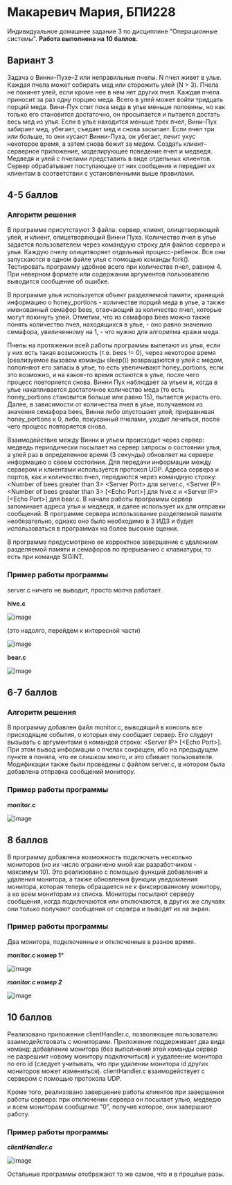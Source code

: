 # Макаревич Мария, БПИ228
Индивидуальное домашнее задание 3 по дисциплине "Операционные системы". **Работа выполнена на 10 баллов.**
## Вариант 3
Задача о Винни-Пухе–2 или неправильные пчелы. N пчел живет в улье. Каждая пчела может собирать мед или сторожить улей (N > 3). Пчела не покинет улей, если кроме нее в нем нет других пчел. Каждая пчела приносит за раз одну порцию меда. Всего в улей может войти тридцать порций меда. Вини-Пух спит пока меда в улье меньше половины, но как только его становится достаточно, он просыпается и пытается достать весь мед из улья. Если в улье находится меньше трех пчел, Вини-Пух забирает мед, убегает, съедает мед и снова засыпает. Если пчел три или больше, то они кусают Винни-Пуха, он убегает, лечит укус некоторое время, а затем снова бежит за медом.
Создать клиент–серверное приложение, моделирующее поведение пчел и медведя. Медведя и улей с пчелами представить в виде отдельных клиентов. Сервер обрабатывает поступающие от них сообщения и передает их клиентам в соответствии с установленными выше правилами.
## 4-5 баллов
### Алгоритм решения
В программе присутствуют 3 файла: сервер, клиент, олицетворяющий улей, и клиент, олицетворяющий Винни Пуха. Количество пчел в улье задается пользователем через командуую строку для файлов сервера и улья. Каждую пчелу олицетворяет отдельный процесс-ребенок. Все они запускаются в одном файле улья с помощью команды fork(). Тестировать программу удобнее всего при количестве пчел, равном 4. При неверном формате или содержании аргументов пользователю выводится сообщение об ошибке.

В программе улья используется объект разделяемой памяти, хранящий информацию о honey_portions - количестве порций меда в улье, а также именованный семафор bees, отвечающий за количество пчел, которые могут покинуть улей. Отметим, что из семафора bees можно также понять количество пчел, находящихся в улье, - оно равно значению семафора, увеличенному на 1, - что нужно для алгоритма кражи меда.

Пчелы на протяжении всей работы программы вылетают из улья, если у них есть такая возможность (т.е. bees != 0), через некоторое время (реализуемое вызовом команды sleep()) возвращаются в улей с медом, пополняют его запасы в улье, то есть увеличивают honey_portions, если это возможно, и на какое-то время остаются в улье, после чего процесс повторяется снова. Винни Пух наблюдает за ульем и, когда в улье накапливается достаточное количество меда (то есть honey_portions становится больше или равно 15), пытается украсть его. Далее, в зависимости от количества пчел в улье, получаемом из значения семафора bees, Винни либо опустошает улей, приравнивая honey_portions к 0, либо, покусанный пчелами, уходит лечиться, после чего процесс повторяется снова.

Взаимодействие между Винни и ульем происходит через сервер: медведь периодически посылает на сервер запросы о состоянии улья, а улей раз в определенное время (3 секунды) обновляет на сервере информацию о своем состоянии. Для передачи информации между сервером и клиентами используется протокол UDP. Адреса сервера и портов, как и количество пчел, передаются через командную строку: <Number of bees greater than 3> <Server Port\> для server.c, <Server IP\> <Number of bees greater than 3> \[<Echo Port\>] для hive.c и <Server IP\> \[<Echo Port\>] для bear.c. В начале работы программы сервер запоминает адреса улья и медведя, и далее использует их для отправки сообщений. В программе сервера использование разделяемой памяти необязательно, однако оно было необходимо в 3 ИДЗ и будет использоваться в программах на более высокие оценки.

В программе предусмотрено ее корректное завершение с удалением разделяемой памяти и семафоров по прерыванию с клавиатуры, то есть при команде SIGINT.
### Пример работы программы
server.c ничего не выводит, просто молча работает.

**hive.c**

![image](https://github.com/programmer-owl/OS-IHW4/assets/131264233/a8590103-d95e-4856-8659-dd63bc02fd54)

(это надолго, перейдем к интересной части)

![image](https://github.com/programmer-owl/OS-IHW4/assets/131264233/9caa0976-1d57-425e-9371-ec16dd080e89)


**bear.c**

![image](https://github.com/programmer-owl/OS-IHW4/assets/131264233/de1fe106-1751-4045-8d7b-8729bb3724c8)


## 6-7 баллов
### Алгоритм решения
В программу добавлен файл monitor.c, выводящий в консоль все присходящие события, о которых ему сообщает сервер. Его слудеут вызывать с аргументами в командой строке: <Server IP\> \[<Echo Port\>]. При этом вывод информации о пчелах сокращен, ибо на предыдущем пункте я поняла, что ее слишком много, и это сбивает пользователя. Модификации также были проведены с файлом server.c, в котором была добавлена отправка сообщений монитору.
### Пример работы программы
**monitor.c**

![image](https://github.com/programmer-owl/OS-IHW4/assets/131264233/bc96c392-098e-40e3-9c33-b8b226680e08)


## 8 баллов
В программу добавлена возможность подключать несколько мониторов (но их число ограничено мной как разработчиком - максимум 10). Это реализовано с помощью функций добавления и удаления монитора, а также обновления функции уведомления монитора, которая теперь обращается не к фиксированному монитору, а ко всем мониторам из списка. Мониторы посылают серверу сообщения, когда подключаются или отключаются, в других же случаях они только получают сообщения от сервера и выводят их на экран.
### Пример работы программы
Два монитора, подключенные и отключенные в разное время.

**monitor.c номер 1***


![image](https://github.com/programmer-owl/OS-IHW4/assets/131264233/9a203b51-a5fa-420c-a6af-fa67bc73e25b)

***monitor.c номер 2***


![image](https://github.com/programmer-owl/OS-IHW4/assets/131264233/03dc38c1-62d7-4486-b7c9-d86b5b728b02)

## 10 баллов
Реализовано приложение clientHandler.c, позволяющее пользователю взаимодействовать с мониторами. Приложение поддерживает два вида команд: добавление монитора (без выполнения этой команды сервер не разрешиит новому монитору подключиться) и уудалеение монитора по его id (следует учитывать, что при удалении монитора id других мониторов может измениться). clientHandler.c взаимодействует с сервером с помощью протокола UDP. 

Кроме того, реализовано завершение работы клиентов при завершении работы сервера: при отключении сервера он посылает улью, медведю и всем мониторам сообщение "0", получив которое, они завершают работу.

### Пример работы программы
***clientHandler.c***

![image](https://github.com/programmer-owl/OS-IHW4/assets/131264233/c7d9e235-0d19-4ec9-8e75-c9a060f8a10b)

Остальные программы отображают то же самое, что и в прошлые разы.
